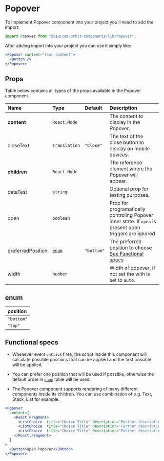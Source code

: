 # Popover
To implement Popover component into your project you'll need to add the import:
```jsx
import Popover from "@kiwicom/orbit-components/lib/Popover";
```
After adding import into your project you can use it simply like:
```jsx
<Popover content="Your content">
  <Button />
</Popover>
```

## Props
Table below contains all types of the props available in the Popover component.

| Name              | Type                  | Default         | Description                      |
| :---------------- | :-------------------- | :-------------- | :------------------------------- |
| **content**       | `React.Node`          |                 | The content to display in the Popover.
| closeText         | `Translation`         | `"Close"`       | The text of the close button to display on mobile devices.
| **children**      | `React.Node`          |                 | The reference element where the Popover will appear.
| dataTest          | `string`              |                 | Optional prop for testing purposes.
| open              | `boolean`             |                 | Prop for programatically controling Popover inner state. If `open` is present open triggers are ignored
| preferredPosition | [`enum`](#enum)       | `"bottom"`      | The preferred position to choose [See Functional specs](#functional-specs)
| width             | `number`              |                 | Width of popover, if not set the with is set to `auto`.

## enum
| position          | 
| :---------------- | 
| `"bottom"`        | 
| `"top"`           | 


## Functional specs
* Whenever event `onClick` fires, the script inside this component will calculate possible positions that can be applied and the first possible will be applied.

* You can prefer one position that will be used if possible, otherwise the default order in [`enum`](#enum) table will be used.

* The Popover component supports rendering of many different components inside its children. You can use combination of e.g. Text, Stack, List for example:

```jsx
<Popover
  content={
    <React.Fragment>
      <ListChoice  title="Choice Title" description="Further description" icon={<Accommodation />} onClick={action} />
      <ListChoice  title="Choice Title" description="Further description" icon={<Accommodation />} onClick={action} />
      <ListChoice  title="Choice Title" description="Further description" icon={<Accommodation />} onClick={action} />
    </React.Fragment>
  }
>
  <Button>Open Popover</Button>
</Popover>
```



